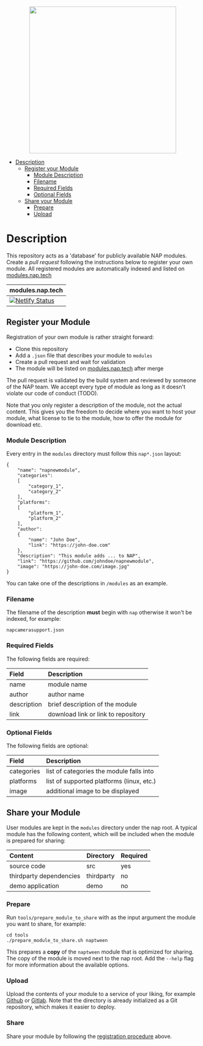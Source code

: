 <br>
<p align="center">
  <img width=384 src="https://download.nap.tech/identity/svg/logos/nap_logo_blue.svg">
</p>

- [Description](#description)
  * [Register your Module](#register-your-module)
    + [Module Description](#module-description)
    + [Filename](#filename)
    + [Required Fields](#required-fields)
    + [Optional Fields](#optional-fields)
  * [Share your Module](#share-your-module)
    + [Prepare](#prepare)
    + [Upload](#upload)

# Description

This repository acts as a 'database' for publicly available NAP modules. Create a *pull request* following the instructions below to register your own module. All registered modules are automatically indexed and listed on [modules.nap.tech](https://modules.nap.tech)
<br>

| modules.nap.tech                                                                                                                                                                   |
|------------------------------------------------------------------------------------------------------------------------------------------------------------------------------------|
| [![Netlify Status](https://api.netlify.com/api/v1/badges/90424c1c-65ad-4635-b37e-f068853dac2c/deploy-status)](https://app.netlify.com/sites/modules-nap-tech/deploys/?branch=main) |

## Register your Module

Registration of your own module is rather straight forward:

- Clone this repository
- Add a `.json` file that describes your module to `modules`
- Create a pull request and wait for validation
- The module will be listed on [modules.nap.tech](https://modules.nap.tech) after merge

The pull request is validated by the build system and reviewed by someone of the NAP team.
We accept every type of module as long as it doesn't violate our code of conduct (TODO). 

Note that you only register a description of the module, not the actual content. This gives you the freedom to  decide where you want to host your module, what license to tie to the module, how to offer the module for download etc.

### Module Description

Every entry in the `modules` directory must follow this `nap*.json` layout:

```
{
    "name": "napnewmodule",
    "categories":
    [
        "category_1",
        "category_2"
    ],
    "platforms":
    [
        "platform_1",
        "platform_2"
    ],
    "author":
    {
        "name": "John Doe",
        "link": "https://john-doe.com"
    },
    "description": "This module adds ... to NAP",
    "link": "https://github.com/johndoe/napnewmodule",
    "image": "https://john-doe.com/image.jpg"
}
```

You can take one of the descriptions in `/modules` as an example. 

### Filename

The filename of the description **must** begin with `nap` otherwise it won't be indexed, for example:

```
napcamerasupport.json
```

### Required Fields

The following fields are required:

| Field         | Description                         |
|:--------------|:------------------------------------|
| name          | module name                         |
| author        | author name                         |
| description   | brief description of the module     |
| link          | download link or link to repository |


### Optional Fields

The following fields are optional:

| Field       | Description                               |
|:------------|:------------------------------------------|
| categories  | list of categories the module falls into  |
| platforms   | list of supported platforms (linux, etc.) |
| image       | additional image to be displayed          |

## Share your Module

User modules are kept in the `modules` directory under the nap root.  A typical module has the following content, which will be included when the module is prepared for sharing:

| Content                 | Directory  | Required |
|:------------------------|------------|----------|
| source code             | src        | yes      |
| thirdparty dependencies | thirdparty | no       |
| demo application        | demo       | no       |

### Prepare

Run `tools/prepare_module_to_share` with as the input argument the module you want to share, for example:
```
cd tools
./prepare_module_to_share.sh naptween
```

This prepares a **copy** of the `naptween` module that is optimized for sharing. The copy of the module is moved next to the nap root.  Add the `--help` flag for more information about the available options. 

### Upload

Upload the contents of your module to a service of your liking, for example [Github](https://github.com) or [Gitlab](https://gitlab.com). Note that the directory is already initialized as a Git repository, which makes it easier to deploy.

### Share

Share your module by following the [registration procedure](#register-your-module) above. 

